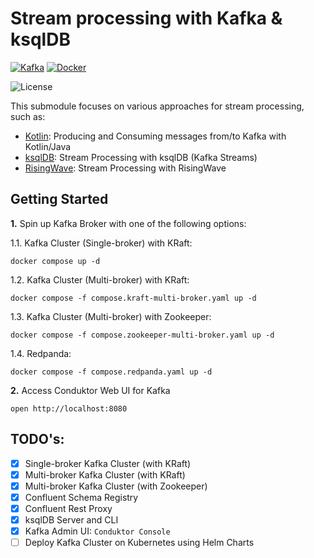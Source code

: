 # Stream processing with Kafka & ksqlDB

[![Kafka](https://img.shields.io/badge/Confluent_Platform-7.8-141414?style=flat&logo=apachekafka&logoColor=white&labelColor=141414)](https://docs.confluent.io/platform/current/)
[![Docker](https://img.shields.io/badge/Docker-329DEE?style=flat&logo=docker&logoColor=white&labelColor=329DEE)](https://docs.docker.com/get-docker/)

![License](https://img.shields.io/badge/license-CC--BY--SA--4.0-31393F?style=flat&logo=creativecommons&logoColor=black&labelColor=white)

This submodule focuses on various approaches for stream processing, such as:

- [Kotlin](kotlin/): Producing and Consuming messages from/to Kafka with Kotlin/Java
- [ksqlDB](ksqldb/): Stream Processing with ksqlDB (Kafka Streams)
- [RisingWave](risingwave/): Stream Processing with RisingWave


## Getting Started

**1.** Spin up Kafka Broker with one of the following options:

1.1. Kafka Cluster (Single-broker) with KRaft:
```shell
docker compose up -d
```

1.2. Kafka Cluster (Multi-broker) with KRaft:
```shell
docker compose -f compose.kraft-multi-broker.yaml up -d
```

1.3. Kafka Cluster (Multi-broker) with Zookeeper:
```shell
docker compose -f compose.zookeeper-multi-broker.yaml up -d
```

1.4. Redpanda:
```shell
docker compose -f compose.redpanda.yaml up -d
```

**2.** Access Conduktor Web UI for Kafka
```shell
open http://localhost:8080
```


## TODO's:
- [x] Single-broker Kafka Cluster (with KRaft)
- [x] Multi-broker Kafka Cluster (with KRaft)
- [x] Multi-broker Kafka Cluster (with Zookeeper)
- [x] Confluent Schema Registry
- [x] Confluent Rest Proxy
- [x] ksqlDB Server and CLI
- [x] Kafka Admin UI: `Conduktor Console`
- [ ] Deploy Kafka Cluster on Kubernetes using Helm Charts

